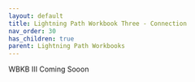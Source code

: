 ```yaml
---
layout: default
title: Lightning Path Workbook Three - Connection
nav_order: 30
has_children: true
parent: Lightning Path Workbooks
---
```


WBKB III Coming Sooon



